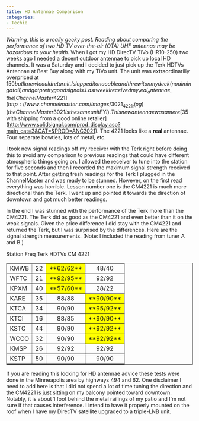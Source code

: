 ```yaml
---
title: HD Antennae Comparison
categories:
- Techie
---
```


_Warning, this is a really geeky post. Reading about comparing the performance of two HD TV over-the-air (OTA) UHF antennas may be hazardous to your health._
When I got my HD DirecTV TiVo (HR10-250) two weeks ago I needed a decent outdoor antennae to pick up local HD channels. It was a Saturday and I decided to just pick up the Terk HDTVs Antennae at Best Buy along with my TiVo unit. The unit was extraordinarilly overpriced at $150 but I knew I could return it. I slapped it on a cable and threw it on my deck (no aiming at all) and got pretty good signals. Last week I received my _real_ antennae, the [ChannelMaster 4221](http://www.channelmaster.com/images/3021_4221.jpg) (the ChannelMaster 3021 is the same unit FYI). This new antennae was a mere [$35 with shipping from a good online retailer](http://www.solidsignal.com/prod_display.asp?main_cat=3&CAT=&PROD=ANC3021). The 4221 looks like a **real** antennae. Four separate bowties, lots of metal, etc.

I took new signal readings off my receiver with the Terk right before doing this to avoid any comparison to previous readings that could have different atmospheric things going on. I allowed the receiver to tune into the station for five seconds and then I recorded the maximum signal strength received to that point. After getting fresh readings for the Terk I plugged in the ChannelMaster and was ready to be stunned. However, on the first read everything was horrible. Lesson number one is the CM4221 is much more directional than the Terk. I went up and pointed it towards the direction of downtown and got much better readings.

In the end I was stunned with the performance of the Terk more than the CM4221. The Terk did as good as the CM4221 and even better than it on the weak signals. Given the price difference I did stay with the CM4221 and returned the Terk, but I was surprised by the differences. Here are the signal strength measurements. (Note: I included the reading from tuner A and B.)


<table cellpadding="2" width="400" align="center" cellspacing="0" border="1" >
<tbody >
<tr align="middle" >
Station
Freq
Terk HDTVs
CM 4221
</tr>
<tr align="middle" >

<td align="left" >KMWB
</td>

<td >22
</td>

<td bgcolor="yellow" >**62/62**
</td>

<td >48/40
</td>
</tr>
<tr align="middle" >

<td align="left" >WFTC
</td>

<td >21
</td>

<td bgcolor="yellow" >**92/95**
</td>

<td >92/92
</td>
</tr>
<tr align="middle" >

<td align="left" >KPXM
</td>

<td >40
</td>

<td bgcolor="yellow" >**57/60**
</td>

<td >28/22
</td>
</tr>
<tr align="middle" >

<td align="left" >KARE
</td>

<td >35
</td>

<td >88/88
</td>

<td bgcolor="yellow" >**90/90**
</td>
</tr>
<tr align="middle" >

<td align="left" >KTCA
</td>

<td >34
</td>

<td >90/90
</td>

<td bgcolor="yellow" >**95/92**
</td>
</tr>
<tr align="middle" >

<td align="left" >KTCI
</td>

<td >16
</td>

<td >88/85
</td>

<td bgcolor="yellow" >**90/90**
</td>
</tr>
<tr align="middle" >

<td align="left" >KSTC
</td>

<td >44
</td>

<td >90/90
</td>

<td bgcolor="yellow" >**92/92**
</td>
</tr>
<tr align="middle" >

<td align="left" >WCCO
</td>

<td >32
</td>

<td >90/90
</td>

<td bgcolor="yellow" >**92/92**
</td>
</tr>
<tr align="middle" >

<td align="left" >KMSP
</td>

<td >26
</td>

<td >92/92
</td>

<td >92/92
</td>
</tr>
<tr align="middle" >

<td align="left" >KSTP
</td>

<td >50
</td>

<td >90/90
</td>

<td >90/90
</td>
</tr>
</tbody>
</table>


If you are reading this looking for HD antennae advice these tests were done in the Minneapolis area by highways 494 and 62. One disclaimer I need to add here is that I did not spend a lot of time tuning the direction and the CM4221 is just sitting on my balcony pointed toward downtown. Notably, it is about 1 foot behind the metal railings of my patio and I'm not sure if that causes interference. I intend to have it properly mounted on the roof when I have my DirecTV satellite upgraded to a triple-LNB unit.
